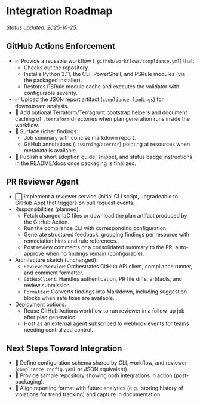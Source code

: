 # Integration Roadmap

_Status updated: 2025-10-25._

## GitHub Actions Enforcement
- ✅ Provide a reusable workflow (`.github/workflows/compliance.yml`) that:
  - Checks out the repository.
  - Installs Python 3.11, the CLI, PowerShell, and PSRule modules (via the packaged installer).
  - Restores PSRule module cache and executes the validator with configurable severity.
- ✅ Upload the JSON report artifact (`compliance-findings`) for downstream analysis.
- 🔄 Add optional Terraform/Terragrunt bootstrap helpers and document caching of `.terraform` directories when plan generation runs inside the workflow.
- 🔄 Surface richer findings:
  - Job summary with concise markdown report.
  - GitHub annotations (`::warning`/`::error`) pointing at resources when metadata is available.
- 🔄 Publish a short adoption guide, snippet, and status badge instructions in the README/docs once packaging is finalized.

## PR Reviewer Agent
- ⬜ Implement a reviewer service (initial CLI script, upgradeable to GitHub App) that triggers on pull request events.
- Responsibilities (planned):
  - Fetch changed IaC files or download the plan artifact produced by the GitHub Action.
  - Run the compliance CLI with corresponding configuration.
  - Generate structured feedback, grouping findings per resource with remediation hints and rule references.
  - Post review comments or a consolidated summary to the PR; auto-approve when no findings remain (configurable).
- Architecture sketch (unchanged):
  - `ReviewerService`: Orchestrates GitHub API client, compliance runner, and comment formatter.
  - `GitHubClient`: Handles authentication, PR file diffs, artifacts, and review submission.
  - `Formatter`: Converts findings into Markdown, including suggestion blocks when safe fixes are available.
- Deployment options:
  - Reuse GitHub Actions workflow to run reviewer in a follow-up job after plan generation.
  - Host as an external agent subscribed to webhook events for teams needing centralized control.

## Next Steps Toward Integration
- 🔄 Define configuration schema shared by CLI, workflow, and reviewer (`compliance.config.yaml` or JSON equivalent).
- 🔄 Provide sample repository showing both integrations in action (post-packaging).
- 🔄 Align reporting format with future analytics (e.g., storing history of violations for trend tracking) and capture in documentation.
